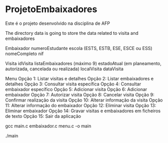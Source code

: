 # ProjetoEmbaixadores
Este é o projeto desenvolvido na disciplina de AFP

The directory data is going to store the data related to visita and embaixadores

Embaixador
    numeroEstudante
    escola (ESTS, ESTB, ESE, ESCE ou ESS)
    nomeCompleto
    nif

Visita
    idVisita
    listaEmbaixadores (máximo 9)
    estadoAtual (em planeamento, autorizada, cancelada ou realizada)
    localVisita
    dataVisita

Menu
    Opção 1: Listar visitas e detalhes
    Opção 2: Listar embaixadores e detalhes
    Opção 3: Consultar visita específica
    Opção 4: Consultar embaixador específico
    Opção 5: Adicionar visita
    Opção 6: Adicionar embaixador
    Opção 7: Autorizar visita
    Opção 8: Cancelar visita
    Opção 9: Confirmar realização da visita
    Opção 10: Alterar informação da visita
    Opção 11: Alterar informação do embaixador
    Opção 12: Eliminar visita
    Opção 13: Eliminar embaixador
    Opção 14: Gravar visitas e embaixadores em ficheiros de texto
    Opção 15: Sair da aplicação


gcc main.c embaixador.c menu.c -o main

./main